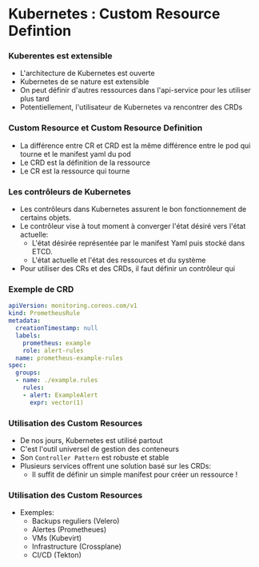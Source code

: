 # Kubernetes : Custom Resource Defintion


### Kuberentes est extensible
- L'architecture de Kubernetes est ouverte
- Kubernetes de se nature est extensible
- On peut définir d'autres ressources dans l'api-service pour les utiliser plus tard
- Potentiellement, l'utilisateur de Kubernetes va rencontrer des CRDs 


### Custom Resource et Custom Resource Definition
- La différence entre CR et CRD est la même différence entre le pod qui tourne et le manifest yaml du pod
- Le CRD est la définition de la ressource
- Le CR est la ressource qui tourne


### Les contrôleurs de Kubernetes
- Les contrôleurs dans Kubernetes assurent le bon fonctionnement de certains objets.
- Le contrôleur vise à tout moment à converger l'état désiré vers l'état actuelle:
  - L'état désirée représentée par le manifest Yaml puis stocké dans ETCD.
  - L'état actuelle et l'état des ressources et du système
- Pour utiliser des CRs et des CRDs, il faut définir un contrôleur qui 


### Exemple de CRD
```yaml
apiVersion: monitoring.coreos.com/v1
kind: PrometheusRule
metadata:
  creationTimestamp: null
  labels:
    prometheus: example
    role: alert-rules
  name: prometheus-example-rules
spec:
  groups:
  - name: ./example.rules
    rules:
    - alert: ExampleAlert
      expr: vector(1)
```

### Utilisation des Custom Resources
- De nos jours, Kubernetes est utilisé partout
- C'est l'outil universel de gestion des conteneurs
- Son `Controller Pattern` est robuste et stable
- Plusieurs services offrent une solution basé sur les CRDs:
  - Il suffit de définir un simple manifest pour créer un ressource !

### Utilisation des Custom Resources
- Exemples:
  - Backups reguliers (Velero)
  - Alertes (Prometheues)
  - VMs (Kubevirt)
  - Infrastructure (Crossplane)
  - CI/CD (Tekton)


